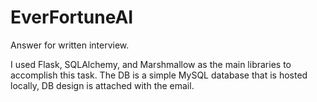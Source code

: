 # EverFortuneAI
Answer for written interview.

I used Flask, SQLAlchemy, and Marshmallow as the main libraries to accomplish this task. 
The DB is a simple MySQL database that is hosted locally, DB design is attached with the email.
